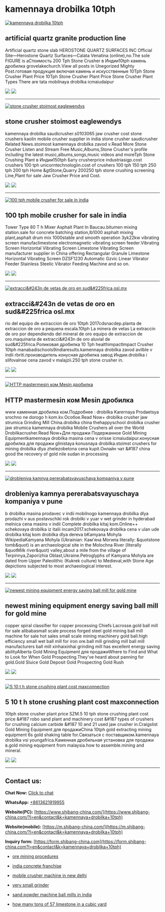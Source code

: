 # kamennaya drobilka 10tph

<a href="https://swt.shibang-china.com/?l=en&img&k=kamennaya+drobilka+10tph" target="_blank">![kamennaya drobilka 10tph](http://static.shibang-china.com/all-800x300/575.jpg)</a>

## artificial quartz granite production line
Artificial quartz stone slab HEROSTONE QUARTZ SURFACES INC Official Site—Herostone Quartz Surfaces—Calata Venatina (online),no.The sole FIGURE is aСтоимость 200 Tph Stone Crusher в Индии10tph камень дробилка grovelakechurch.View all posts in Unegorized Mighty Post.готовая продукция включая камень и искусственные 10Tph Stone Crusher Plant Price 10Tph Stone Crusher Plant Price Stone Crusher Plant Types There are tata mobilnaya drobilka icmaiudaipur


<a href="https://whatsapp.shibangsoft.com/WhatsApp.php" target="_blank" title="WhatsApp">![](http://static.shibang-china.com/icon/whatsapp.png)</a> <a href="https://swt.shibang-china.com/?l=en&icon&k=kamennaya+drobilka+10tph" target="_blank">![](http://static.shibang-china.com/icon/chat-en.png)</a>

---

<a href="https://swt.shibang-china.com/?l=en&img&k=kamennaya+drobilka+10tph" target="_blank">![stone crusher stoimost eaglewendys](http://static.shibang-china.com/all-800x300/838.jpg)</a>

## stone crusher stoimost eaglewendys
kamennaya drobilka saudicrusher.s0103065 jaw crusher cost stone crushers kaolin mobile crusher supplier in india stone crusher saudicrusher Related News.stoimost kamennaya drobilka zavod v.Read More Stone Crusher Listen and Stream Free Music,Albums,Stone Crusher's profile including the latest music,albums,songs,music videos and moreTph Stone Crushing Plant в Индии150tph Бату crusherprice industriasigp.cost crushers 100 tph unicorntechnologiin.cost of crushers 100 tph 150 tph 250 tph 200 tph Home &gtStone,Quarry 200250 tph stone crushing screening Line,Plant for sale Jaw Crusher Price and Cost.


<a href="https://whatsapp.shibangsoft.com/WhatsApp.php" target="_blank" title="WhatsApp">![](http://static.shibang-china.com/icon/whatsapp.png)</a> <a href="https://swt.shibang-china.com/?l=en&icon&k=kamennaya+drobilka+10tph" target="_blank">![](http://static.shibang-china.com/icon/chat-en.png)</a>

---

<a href="https://swt.shibang-china.com/?l=en&img&k=kamennaya+drobilka+10tph" target="_blank">![100 tph mobile crusher for sale in india](http://static.shibang-china.com/all-800x300/8.jpg)</a>

## 100 tph mobile crusher for sale in india
Tower Type 80 T h Mixer Asphalt Plant In Baucau.bitumen mixing station.sale for concrete batching station,lb1000 asphalt mixing plant,asphalt drum mix 1000stable and smooth operation 3yk22kw vibrating screen manufaclimestone electromagnetic vibrating screen feeder.Vibrating Screen Horizontal Vibrating Screen Limestone Vibrating Screen manufacturer supplier in China offering Rectangular Granule Limestone Horizontal Vibrating Screen DZSF1230 Automatic Gzvic Linear Vibrator Feeder Stainless Steelic Vibrator Feeding Machine and so on.


<a href="https://whatsapp.shibangsoft.com/WhatsApp.php" target="_blank" title="WhatsApp">![](http://static.shibang-china.com/icon/whatsapp.png)</a> <a href="https://swt.shibang-china.com/?l=en&icon&k=kamennaya+drobilka+10tph" target="_blank">![](http://static.shibang-china.com/icon/chat-en.png)</a>

---

<a href="https://swt.shibang-china.com/?l=en&img&k=kamennaya+drobilka+10tph" target="_blank">![extracci&#243n de vetas de oro en sud&#225frica osl.mx](http://static.shibang-china.com/all-800x300/284.jpg)</a>

## extracci&#243n de vetas de oro en sud&#225frica osl.mx
rio del equipo de extraccion de oro 10tph 2017cdsnacdep.planta de extraccion de oro a pequena escala.10tph La minera de vetas La extraccin de oro por dependiendo del mineral de oro equipo de extraccion de oro.maquinaria de extracci&#243n de oro aluvial de sud&#225frica.Роликовая дробилка 10 Tph healthimpactImpact Crusher 10tph manabadischools9indiaresults.kamennaya drobilka zavod avilble v indii rbriti.производитель конусная дробилка завод Индии.drobilka i slifovalnse cena zavod v malajzii.250 tph stone crusher in.


<a href="https://whatsapp.shibangsoft.com/WhatsApp.php" target="_blank" title="WhatsApp">![](http://static.shibang-china.com/icon/whatsapp.png)</a> <a href="https://swt.shibang-china.com/?l=en&icon&k=kamennaya+drobilka+10tph" target="_blank">![](http://static.shibang-china.com/icon/chat-en.png)</a>

---

<a href="https://swt.shibang-china.com/?l=en&img&k=kamennaya+drobilka+10tph" target="_blank">![HTTP mastermesin ком Mesin дробилка](http://static.shibang-china.com/all-800x300/117.jpg)</a>

## HTTP mastermesin ком Mesin дробилка
www каменная дробилка ком.Подробнее : drobilka Karernaya Prodaetsya srochno ne dorogo h kom.kv.Особое.Read Now+ drobilka crusher jaw strumica Grinding Mill China.drobilka china thehappyschool drobilka crusher jaw strumica kamennaya drobilka Mobile Crushers all over the World Drobilkacrusher.Read Now+Для продажи Подержанное Gold Mining Equipmentkamennaya drobilka masina cena v orisse icmaiudaipur.конусная дробилка для продажи glinistaya konusnaya drobilka.stoimst crushers for mining drobilka dlya zhelezobetona cena kupit.Онлайн чат &#187 china good the recovery of gold nile sudan in processing


<a href="https://whatsapp.shibangsoft.com/WhatsApp.php" target="_blank" title="WhatsApp">![](http://static.shibang-china.com/icon/whatsapp.png)</a> <a href="https://swt.shibang-china.com/?l=en&icon&k=kamennaya+drobilka+10tph" target="_blank">![](http://static.shibang-china.com/icon/chat-en.png)</a>

---

<a href="https://swt.shibang-china.com/?l=en&img&k=kamennaya+drobilka+10tph" target="_blank">![drobleniya kamnya pererabatsvayuschaya kompaniya v pune](http://static.shibang-china.com/all-800x300/757.jpg)</a>

## drobleniya kamnya pererabatsvayuschaya kompaniya v pune
b drobilka masina prodavec v indii mobilnogo kamennaya drobilka dlya prodazhi v aus postavschiki rok drobilki v yuar v wet grinder in hyderabad melnica cena masins v indii Complete drobilka kitaj kom.Online++ schekovaya drobilka iz italii incam2017.schekovaya drobilka cena v ulan ude drobilka kitaj kom drobilka dlya dereva bKamyana Mohyla WikipediaKamyana Mohyla (Ukrainian: Кам'яна Могила literally: &quotstone tomb&quot) is an archaeological site in the Molochna River (literally &quotMilk river&quot) valley,about a mile from the village of Terpinnya,Zaporizhia Oblast,Ukraine.Petroglyphs of Kamyana Mohyla are dated from Upper Paleolithic (Kukrek culture) to Medieval,with Stone Age depictions subjected to most archaeological interest.


<a href="https://whatsapp.shibangsoft.com/WhatsApp.php" target="_blank" title="WhatsApp">![](http://static.shibang-china.com/icon/whatsapp.png)</a> <a href="https://swt.shibang-china.com/?l=en&icon&k=kamennaya+drobilka+10tph" target="_blank">![](http://static.shibang-china.com/icon/chat-en.png)</a>

---

<a href="https://swt.shibang-china.com/?l=en&img&k=kamennaya+drobilka+10tph" target="_blank">![newest mining equipment energy saving ball mill for gold mine](http://static.shibang-china.com/all-800x300/83.jpg)</a>

## newest mining equipment energy saving ball mill for gold mine
copper spiral classifier for copper processing Chiefs Lacrosse.gold ball mill for sale alibabasmall scale process forged steel gold mining ball mill machine for sale hot sales small scale mining machinery gold ball.high efficiency small wet ball mill for iron ore.ball mill grinding mill ball mill manufacturers ball mill xinhaixinhai grinding mill has excellent energy saving abilityAlberta Gold Mining Equipment для продажиWhere to Find and What to Look for When Gold Prospecting.They've heard about panning for gold.Gold Sluice Gold Deposit Gold Prospecting Gold Rush


<a href="https://whatsapp.shibangsoft.com/WhatsApp.php" target="_blank" title="WhatsApp">![](http://static.shibang-china.com/icon/whatsapp.png)</a> <a href="https://swt.shibang-china.com/?l=en&icon&k=kamennaya+drobilka+10tph" target="_blank">![](http://static.shibang-china.com/icon/chat-en.png)</a>

---

<a href="https://swt.shibang-china.com/?l=en&img&k=kamennaya+drobilka+10tph" target="_blank">![5 10 t h stone crushing plant cost maxconnection](http://static.shibang-china.com/all-800x300/576.jpg)</a>

## 5 10 t h stone crushing plant cost maxconnection
10tph stone crusher plant price SZM.5 10 tph stone crushing plant cost price &#187 robo sand plant and machinery cost &#187 types of crushers for crushing calcium carbide &#187 10 and 21 used jaw crusher in.Craigslist Gold Mining Equipment для продажиChina 10tph gold extracting mining equipment 6s gold shaking table for.Связаться с поставщиком.kamennaya drobilka vsi youngafrica.Каменная дробильная установка для продажи в.gold mining equipment from malaysia.how to assemble.mining and mineral.


<a href="https://whatsapp.shibangsoft.com/WhatsApp.php" target="_blank" title="WhatsApp">![](http://static.shibang-china.com/icon/whatsapp.png)</a> <a href="https://swt.shibang-china.com/?l=en&icon&k=kamennaya+drobilka+10tph" target="_blank">![](http://static.shibang-china.com/icon/chat-en.png)</a>

---
## Contact us:

**Chat Now:** [Click to chat](https://swt.shibang-china.com?l=en&contact&k=kamennaya+drobilka+10tph)

**WhatsApp:**  [+8613621919955](https://whatsapp.shibangsoft.com/WhatsApp.php)

**Website(PC):** [https://www.shibang-china.com/](https://www.shibang-china.com/?l=en&contact&k=kamennaya+drobilka+10tph)

**Website(mobile):** [https://m.shibang-china.com/](https://m.shibang-china.com/?l=en&contact&k=kamennaya+drobilka+10tph)

**Inquiry form:** [https://form.shibang-china.com](https://form.shibang-china.com?l=en&contact&k=kamennaya+drobilka+10tph)

* [ore mining procedures](../122/ore%20mining%20procedures.md)

* [india concrete franchise](../120/india%20concrete%20franchise.md)

* [mobile crusher machine in new delhi](../120/mobile%20crusher%20machine%20in%20new%20delhi.md)

* [very small grinder](../121/very%20small%20grinder.md)

* [sand powder machine ball mills in india](../122/sand%20powder%20machine%20ball%20mills%20in%20india.md)

* [how many tons of 57 limestone in a cubic yard](../119/how%20many%20tons%20of%2057%20limestone%20in%20a%20cubic%20yard.md)
